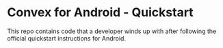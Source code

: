 # Convex for Android - Quickstart

This repo contains code that a developer winds up with after following the official quickstart
instructions for Android.